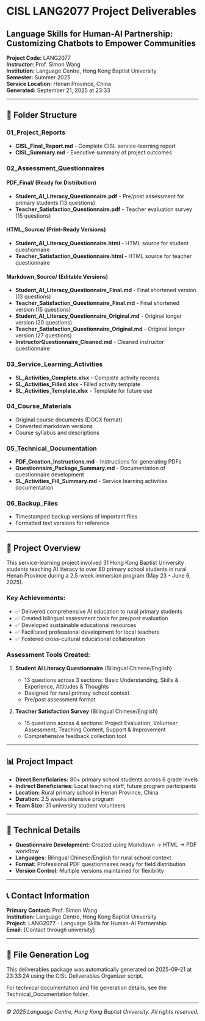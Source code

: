 # CISL LANG2077 Project Deliverables
## Language Skills for Human-AI Partnership: Customizing Chatbots to Empower Communities

**Project Code:** LANG2077  
**Instructor:** Prof. Simon Wang  
**Institution:** Language Centre, Hong Kong Baptist University  
**Semester:** Summer 2025  
**Service Location:** Henan Province, China  
**Generated:** September 21, 2025 at 23:33

---

## 📁 Folder Structure

### 01_Project_Reports
- **CISL_Final_Report.md** - Complete CISL service-learning report
- **CISL_Summary.md** - Executive summary of project outcomes

### 02_Assessment_Questionnaires
#### PDF_Final/ (Ready for Distribution)
- **Student_AI_Literacy_Questionnaire.pdf** - Pre/post assessment for primary students (13 questions)
- **Teacher_Satisfaction_Questionnaire.pdf** - Teacher evaluation survey (15 questions)

#### HTML_Source/ (Print-Ready Versions)
- **Student_AI_Literacy_Questionnaire.html** - HTML source for student questionnaire
- **Teacher_Satisfaction_Questionnaire.html** - HTML source for teacher questionnaire

#### Markdown_Source/ (Editable Versions)
- **Student_AI_Literacy_Questionnaire_Final.md** - Final shortened version (13 questions)
- **Teacher_Satisfaction_Questionnaire_Final.md** - Final shortened version (15 questions)
- **Student_AI_Literacy_Questionnaire_Original.md** - Original longer version (20 questions)
- **Teacher_Satisfaction_Questionnaire_Original.md** - Original longer version (27 questions)
- **InstructorQuestionnaire_Cleaned.md** - Cleaned instructor questionnaire

### 03_Service_Learning_Activities
- **SL_Activities_Complete.xlsx** - Complete activity records
- **SL_Activities_Filled.xlsx** - Filled activity template
- **SL_Activities_Template.xlsx** - Template for future use

### 04_Course_Materials
- Original course documents (DOCX format)
- Converted markdown versions
- Course syllabus and descriptions

### 05_Technical_Documentation
- **PDF_Creation_Instructions.md** - Instructions for generating PDFs
- **Questionnaire_Package_Summary.md** - Documentation of questionnaire development
- **SL_Activities_Fill_Summary.md** - Service learning activities documentation

### 06_Backup_Files
- Timestamped backup versions of important files
- Formatted text versions for reference

---

## 🎯 Project Overview

This service-learning project involved 31 Hong Kong Baptist University students teaching AI literacy to over 80 primary school students in rural Henan Province during a 2.5-week immersion program (May 23 - June 6, 2025).

### Key Achievements:
- ✅ Delivered comprehensive AI education to rural primary students
- ✅ Created bilingual assessment tools for pre/post evaluation
- ✅ Developed sustainable educational resources
- ✅ Facilitated professional development for local teachers
- ✅ Fostered cross-cultural educational collaboration

### Assessment Tools Created:
1. **Student AI Literacy Questionnaire** (Bilingual Chinese/English)
   - 13 questions across 3 sections: Basic Understanding, Skills & Experience, Attitudes & Thoughts
   - Designed for rural primary school context
   - Pre/post assessment format

2. **Teacher Satisfaction Survey** (Bilingual Chinese/English)
   - 15 questions across 4 sections: Project Evaluation, Volunteer Assessment, Teaching Content, Support & Improvement
   - Comprehensive feedback collection tool

---

## 📊 Project Impact

- **Direct Beneficiaries:** 80+ primary school students across 6 grade levels
- **Indirect Beneficiaries:** Local teaching staff, future program participants
- **Location:** Rural primary school in Henan Province, China
- **Duration:** 2.5 weeks intensive program
- **Team Size:** 31 university student volunteers

---

## 🔧 Technical Details

- **Questionnaire Development:** Created using Markdown → HTML → PDF workflow
- **Languages:** Bilingual Chinese/English for rural school context
- **Format:** Professional PDF questionnaires ready for field distribution
- **Version Control:** Multiple versions maintained for flexibility

---

## 📞 Contact Information

**Primary Contact:** Prof. Simon Wang  
**Institution:** Language Centre, Hong Kong Baptist University  
**Project:** LANG2077 - Language Skills for Human-AI Partnership  
**Email:** [Contact through university]

---

## 📝 File Generation Log

This deliverables package was automatically generated on 2025-09-21 at 23:33:24 using the CISL Deliverables Organizer script.

For technical documentation and file generation details, see the Technical_Documentation folder.

---

*© 2025 Language Centre, Hong Kong Baptist University. All rights reserved.*
